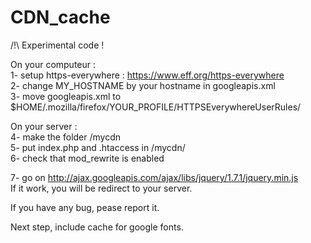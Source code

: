 CDN_cache
=========
  
  
/!\ Experimental code !  
  
On your computeur :  
1- setup https-everywhere : https://www.eff.org/https-everywhere  
2- change MY_HOSTNAME by your hostname in googleapis.xml  
3- move googleapis.xml to $HOME/.mozilla/firefox/YOUR_PROFILE/HTTPSEverywhereUserRules/  
  
On your server :  
4- make the folder /mycdn  
5- put index.php and .htaccess in /mycdn/  
6- check that mod_rewrite is enabled  
  
7- go on http://ajax.googleapis.com/ajax/libs/jquery/1.7.1/jquery.min.js  
  If it work, you will be redirect to your server.

If you have any bug, pease report it.

Next step, include cache for google fonts.
